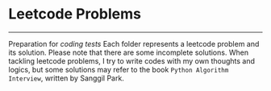 # Leetcode Problems
---------
Preparation for *coding tests*
Each folder represents a leetcode problem and its solution.
Please note that there are some incomplete solutions. 
When tackling leetcode problems, I try to write codes with my own thoughts and logics, 
but some solutions may refer to the book `Python Algorithm Interview`, written by Sanggil Park.

